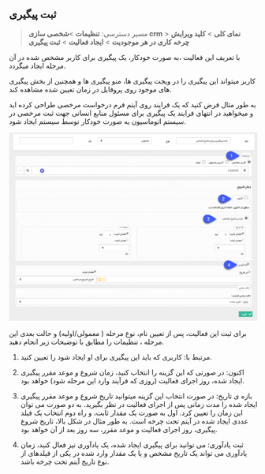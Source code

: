 ﻿## ثبت پیگیری

> مسیر دسترسی:  **تنظیمات** >**شخصی سازی crm** > **نمای کلی** > **کلید ویرایش چرخه کاری در هر موجودیت** > **ایجاد فعالیت** > **ثبت پیگیری**

با  تعریف این فعالیت ،به صورت خودکار، یک پیگیری برای کاربر مشخص شده در آن مرحله ایجاد میگردد.

کاربر میتواند این پیگیری را در ویجت پیگیری ها، منو پیگیری ها و همچنین از بخش پیگیری های موجود روی پروفایل در زمان تعیین شده مشاهده کند.

به طور مثال فرض کنید که یک فرایند روی آیتم فرم درخواست مرخصی طراحی کرده اید و میخواهید در انتهای فرایند یک پیگیری برای مسئول منابع انسانی جهت ثبت مرخصی در سیستم اتوماسیون یه صورت خودکار توسط سیستم ایجاد شود.

 ![](Setfollowup.png)
 
 برای ثبت این فعالیت، پس از تعیین نام، نوع مرحله ( معمولی/اولیه) و حالت بعدی این مرحله ، تنظیمات را مطابق با توضیحات زیر انجام دهید.

1. مرتبط با: کاربری که باید این پیگیری برای او ایجاد شود را تعیین کنید.

2. اکنون: در صورتی که این گزینه را انتخاب کنید، زمان شروع و موعد مقرر پیگیری ایجاد شده، روز اجرای فعالیت (روزی که فرآیند وارد این مرحله شود) خواهد بود.

3. بازه ی تاریخ:  در صورت انتخاب این گزینه میتوانید تاریخ شروع و موعد مقرر پیگیری ایجاد شده را مدت زمانی پس از اجرای فعالیت در نظر بگیرید. به دو صورت می توان این زمان را تعیین کرد. اول به صورت یک مقدار ثابت، و راه دوم انتخاب یک فیلد عددی ایجاد شده در آیتم تحت چرخه است. به طور مثال در شکل بالا، تاریخ شروع پیگیری، روز اجرای فعالیت و موعد مقرر، سه روز بعد از آن خواهد بود.

4. ثبت یادآوری: می توانید برای پیگیری ایجاد شده، یک یادآوری نیز فعال کنید، زمان یادآوری می تواند یک تاریخ مشخص و یا یک مقدار وارد شده در یکی از فیلدهای از نوع تاریخ آیتم تحت چرخه باشد.

